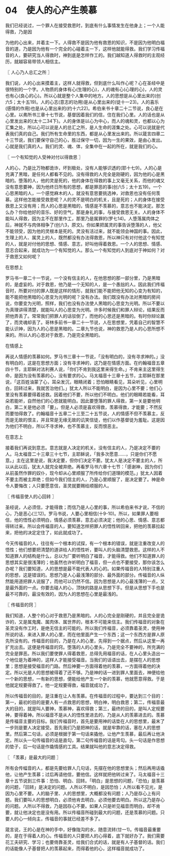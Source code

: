 # 04　使人的心产生羡慕


我们已经说过，一个罪人在接受救恩时，到底有什么事情发生在他身上；一个人能得救，乃是因

为他的心出来，并着主一下。人得救不是因为他有救恩的知识，不是因为他明白福音的道，乃是因为他有一个完全的心碰着主一下，这样他就能得救。我们学习传福音的人，要研究当人得救时，神到底是怎样作工的。我们越知道人得救时的主观经历，就越容易带领人相信主。



〖 人心乃人总汇之所 〗

我们说，人的心出来摸着主，这样人就得救，但到底什么叫作心呢？心在圣经中是很特别的一个字。人物质的身体有心(生理的心)，人的魂有心(心理的心)，人的灵也有心(良心的心)。所以心就是整个人集中的地方。人的思想是从心里出来的(创六5；太十五19)。人的心志(意志的功用)是从心里出来的(徒十一23)。人的喜乐(感情的作用)也是从心里出来的(约十六22)。希伯来书十章二十二节说，良心是在心里。以弗所书三章十七节说，基督因着我们的信，住在我们心里。人的话也是从心里发出来的(太十二34下)。人的身体是以心为中心，而人的魂和灵，也都以心为汇集之处，所以心可以说是人的总汇之所，是人生命的涯集之处。心可以说就是代表我们真的自己。我们所有生命里的东西，都是从心里发出来的。所以箴言四章二十三节说，我们要保守自己的心，胜过保守一切，因为一生的果效，是由心发出。心就是我们真的人。我们的灵、魂、体，全集中在一起的所在，就是我们的心。



〖 一个有知觉的人受神对付以得救恩 〗

人的心，乃是比万物都诡诈，坏到极处，没有人能够识透的(耶十七9)。人的心是充满了黑暗，是任何人都看不见的。没有得救的人完全是刚硬的，因为他的心是黑暗的。堕落的人，他的灵是死的，他的身体在得救的事上又毫无关系，而他的魂又没有意思要神，因为他终日所有的思想，都是罪恶的事(创六5；太十五19)。一个心思黑暗的人，一个感觉麻木的人，就没有意思要挑选神，对救恩也没有任何羡慕。这样他怎能接受救恩呢？人的灵不是明白的机关，且是死的；人的身体在接受救恩上又没有用；而人的心思是黑暗的，情感是不羡慕的，意志也不能决定。那怎么办？你给他好的音乐、好的空气，那是身礼的事，与接受救恩无关。人的身体不能叫人得救，因为主不在那里作工，那里乃是属罪的(罗七14)。人堕落属肉体之后，神就不与肉体相争了(创六3，原文)。你如果把属灵的事告诉堕落的人，他父不能领受，因为他的灵根本是死的。灵没有活过来，就不能领会神国的事。因此，生理上的人、属灵上的人，既然都没有办法得救恩，所以神只有对付他这个有知觉的人，就是对付他的思想、情感、意志，好叫他得着救恩。一个人的思想、情感、意志合起来，就成功为一个有知觉的人。那么一个有知觉的人到底对于神如何？对于救恩又如何呢？

在思想上

罗马书一章二十一节说，一个没有信主的人，在他思想的那一部分里，乃是黑暗的，是虚妄的。对于救恩，他乃是一个无知的人，是一个愚拙的人。因此我们传福音时，所要对付的罪人既是这样的情形，就我们能不能把他无知的心变为有知的，能不能把他黑暗的心思变为光明的呢？没有办法。我们既没有办法对黑暗的房间说，你要变为光明，照样，我们也没有办法使人黑暗的心思变为光明。所以不要以为真理讲得清楚，就能叫人的心思变为光明。许多时候我们和罪人辩论，结果反而把他弄丢了。常常我们把罪人的话驳倒了，而他的心思还是黑暗的。有时你辩论赢了，而灵魂却丢了。哥林多前书一章二十一节说，人在思想里，凭着自己的智慧不能认识神，因为人的心思是黑暗的。二章九节也说，神的救恩乃是人的心思所想不来的。所以人的心思对于救恩，乃是完全黑暗的。

在情感上

再说人情感的羡慕如何。罗马书三章十一节说，「没有明白的，没有寻求神的。」没有明白的，这是在思想方面；没有寻求神的，这乃是在情感方面。在约翰福音五章四十节，主耶稣对法利赛人说，「你们不肯到我这里来得生命。」不肯来主这里得生命，是因为没有羡慕的心，没有要求的心。马太福音十三章十五节，主耶稣在那里说，「这百姓油蒙了心，耳朵发沉，眼睛闭着；恐怕眼睛看见，耳朵听见，心里明白，回转过来，我就苦治他们。」犹太人所以不能明白，是因为心里不要；他们心里没有羡慕要得着拯救。因着他们不要，所以他们不明白。他们的眼睛若能看，耳朵若能听，自然他们的心思就能明白。因此要堕落的罪人得救，第一关是要他明白，第二关是他必须「要」。但是人必须是喜欢得救，羡慕得救，才能要；不然反而要怕得救了。约翰福音十五章二十三至二十五节说，人的情感不但不羡慕主，反而是无故的恨主，并且常是无缘无故的讥笑信徒，他们以作基督徒为羞耻。这是因为他们不明白，所以不寻求神，也不羡慕主，反而恨恶主。

在意志上

接着我们再说到意志。意志就是人决定的机关。没有信主的人，乃是决定不要的人。马太福音二十三章三十七节，主耶稣说，「我多次愿意……，只是你们不愿意。」主在这里是说，我决定要，但你们决定不要。犹太人是决定不要主的人，所以从此以后，犹太人就完全被弃绝。再看罗马书六章十七节：「感谢神，因为你们从前虽然作罪的奴仆，现今却从心里顺服了所传给你们道理的模范。」犹太人因着不要主而被主弃绝；但如今我们信主的人，乃是心里顺服了，是决定要了。神是命令人要悔改；人只要愿意信，圣灵就要赐给顺服的人。



〖 传福音使人的心回转 〗

圣经说，人必须信，才能得救；而信乃是人心里的事，所以希伯来书才说，不信的心，乃是恶心(三12)。罗马书说，人要心里相信(十9-10)。所以，如果罪人要相信，他的悟性必须明白，情感必须羡慕，意志必须决定；他的心思、情感、意志都得转过来。所以会传福音的人，要知道怎样把罪人的悟性转回来，把他的羡慕拉起来，把他的决定定住了，如此就成功了。

今天传福音的人，往往有一个根本的试探，有一个根本的错误，就是注重改变人的悟性；他们想要把清楚的道讲给人的悟性听，要叫人的头脑清楚救恩。这样的人不知道罪人的结构是什么，总以为厂要听明白了福音，才能得救。他们不知道罪人的思想其实是很浅薄的；他虽然也许听明白了福音，但一点也不要接受，那你该怎么办呢？我们要知道，人的思想是最不能代表人的心的。如果传福音的人特别注重人的思想，这是错误的。思想乃是人心最浅薄的部分、最外面的部分。传福音的人纵然能用道把罪人说服了，而他可以仍然不信。因为思想是人的心最浅薄的一点，又是最外面的一点。你要去碰人的心，顶快的路是从思想下手。但是从思想下手也是最不可靠的，最没有效的，因为人的思想在心里是最浅的。



〖 传福音的窍 〗

我们知道，人整个的心对于救恩乃是黑暗的。人的心完全是刚硬的，并且完全是诡诈的，又是属鬼魔、属肉体、属世界的，根本不可能来信主。我们传福音的对象在圣灵没有作工时，是绝无信主的可能的。所以我们传福音，必须靠着圣灵，使用神所说的话，来进入罪人的心里，而在他里面产生一个东西；这一个东西方是罪人原先所没有的。传福音的目的，乃是在人的心里，先得到一个据点，然后从这里一再扩充出去。这便是传福音的窍。堕落的人的心里头，乃是完全不要神的，所充满的完全是罪恶。所以我们要使罪人得着救恩，总得先用福音的话，在人心里头造出一个地位是为着神的，这样人才能接受福音。当我们的话语出去，是摆在人的思想里；思想是接受福音的门路。然后神要一方面得着他的羡慕，一方面得着他的决定。所以光是人的思想被得着了还不够。乃是神的话一进到罪人里面去，神便给他一个新的思想，一有新的思想，便能给他产生一个新的羡慕，他就愿意得救。于是他就定规要得救了。他一定规要得救，福音就成功了。

所以传福音的目的，是注重在让人有羡慕。在传福音的过程中，要达到三个目的：第一，最初的目的是要人有一点救恩的思想，明白神，明白救恩；第二，传福音最大的目的，就是叫人要神，羡慕神，喜欢得救；第三，最终的目的，是叫人定规要神，要得着神。所以福音不是从人的悟性里进去的，乃是从人的羡慕进去的。羡慕是传福音主要的目标。我们传福音时，首先是要用神的话垫在人的思想里，最末了一步则是要人决定接受。首先我们乃是把神的话，就是牢靠的话，塞在人的思想里。然后第二句话，必须是根据于第一句话来撬他，让他产生羡慕，最后再让他决定。所以头一句传福音的话是直勾，第二句传福音的话是弯勾。头一句话是作思想的垫子，后一句话是作撬情感的工具。结果就叫他的意志决定得救。



〖 「羡慕」是最大的问题 〗

所有会传幅音的人，都是先要给罪人几句话，先摆在他的思想里头；然后再用话撬他，让他产生羡慕；过后再请他信，要他信。这样就把他转过来了。马太福音十三章十五节说到三件事：恐怕、明白、回转。「明白」是思想的问题，「恐怕」是羡慕的问题，「回转」是决定的问题。人所以不明白，是因恐怕；人所以看不见光，是因为心里不要。人的脑子里、人的思想里，大概都没有问题；人乃是存心上有问题。我们要叫人的思想明白，必须他肯去明白，必须他要去明白。所以这乃是存心的问题。人所以不得救，乃是因存心不要。如果人只是听见福音而明白，却不肯要，就让他决定也是没有用。所以传福音所碰到最大的问题，还是羡慕的问题。只要人的心一倾向主，传福音的事就已经差不多了。

箴言说，王的心是在神的手中，好像陇沟的水，随意流转(廿一1)。传福音最重要的，是在于得着人的心。传福音的人只要把人的心得着，底下就好办了。我们需要花工夫研究、学习；也要倚靠圣灵，给我们合式的话，就是有人子基督的话。我们的话能像人子基督把人的羡慕起来，而得着他的心，这样福音就成功了。


